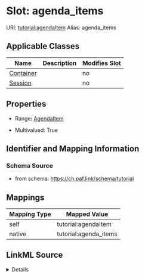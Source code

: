 

# Slot: agenda_items 



URI: [tutorial:agendaItem](https://ch.paf.link/schema/tutorial/agendaItem)
Alias: agenda_items

<!-- no inheritance hierarchy -->





## Applicable Classes

| Name | Description | Modifies Slot |
| --- | --- | --- |
| [Container](Container.md) |  |  no  |
| [Session](Session.md) |  |  no  |







## Properties

* Range: [AgendaItem](AgendaItem.md)

* Multivalued: True





## Identifier and Mapping Information







### Schema Source


* from schema: https://ch.paf.link/schema/tutorial




## Mappings

| Mapping Type | Mapped Value |
| ---  | ---  |
| self | tutorial:agendaItem |
| native | tutorial:agenda_items |




## LinkML Source

<details>
```yaml
name: agenda_items
from_schema: https://ch.paf.link/schema/tutorial
rank: 1000
slot_uri: tutorial:agendaItem
alias: agenda_items
domain_of:
- Session
- Container
range: AgendaItem
multivalued: true
inlined: true
inlined_as_list: true

```
</details>